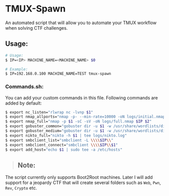 # TMUX-Spawn

An automated script that will allow you to automate your TMUX workflow when solving CTF challenges.

## Usage:

```bash
# Usage:
$ IP=<IP> MACHINE_NAME=<MACHINE_NAME> $0

# Example:
$ IP=192.168.0.100 MACHINE_NAME=TEST tmux-spawn
```

### Commands.sh:
You can add your custom commands in this file. Following commands are added by default:
```bash
$ export nc_listen="rlwrap nc -lvnp $1"
$ export nmap_allports="nmap -p- --min-rate=10000 -oN logs/initial.nmap $IP $1"
$ export nmap_full="nmap -p $1 -sC -sV -oN logs/full.nmap $IP $2"
$ export gobuster_common="gobuster dir -u $1 -w /usr/share/wordlists/dirb/common.txt -o logs/gobuster-common.txt"
$ export gobuster_medium="gobuster dir -u $1 -w /usr/share/wordlists/dirbuster/directory-list-2.3-medium.txt -o gobuster-medium.txt"
$ export nikto_full="nikto -h $1 | tee logs/nikto.log"
$ export smbclient_list="smbclient -L \\\\$IP\\"
$ export smbclient_connect="smbclient \\\\$IP\\$1"
$ export add_host="echo $1 | sudo tee -a /etc/hosts"
```

> ## Note:
The script currently only supports Boot2Root machines. Later I will add support for a jeopardy CTF that will create several folders such as `Web`, `Pwn`, `Rev`, `Crypto` etc.


